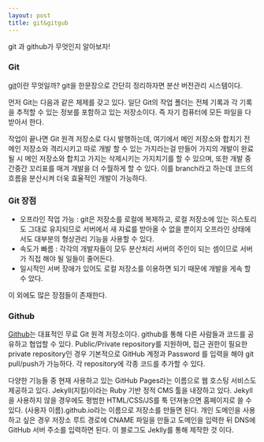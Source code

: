 ```yaml
---
layout: post
title: git&gitgub
---
```

git 과 github가 무엇인지 알아보자!

### Git
[git](https://www.git-scm.com)이란 무엇일까? git을 한문장으로 간단히 정리하자면 분산 버전관리 시스템이다.

먼저 Git는 다음과 같은 체제를 갖고 있다. 일단 Git의 작업 폴더는 전체 기록과 각 기록을 추적할 수 있는 정보를 포함하고 있는 저장소이다. 즉 자기 컴퓨터에 모든 파일을 다 받아서 한다.

작업이 끝나면 Git 원격 저장소로 다시 발행하는데, 여기에서 메인 저장소와 합치기 전 메인 저장소와 격리시키고 따로 개발 할 수 있는 가지라는걸 만들어 가지의 개발이 완료될 시 메인 저장소와 합치고 가지는 삭제시키는 가지치기를 할 수 있으며, 또한 개발 중간중간 꼬리표를 매겨 개발을 더 수월하게 할 수 있다. 이를 branch라고 하는데 코드의 흐름을 분산시켜 더욱 효율적인 개발이 가능하다.

### Git 장점
* 오프라인 작업 가능 : git은 저장소를 로컬에 복제하고, 로컬 저장소에 있는 히스토리도 그대로 유지되므로 서버에서 새 자료를 받아올 수 없을 뿐이지 오프라인 상태에서도 대부분의 형상관리 기능을 사용할 수 있다.
* 속도가 빠름 : 각각의 개발자들이 모두 분산처리 서버의 주인이 되는 셈이므로 서버가 직접 해야 될 일들이 줄어든다.
* 일시적인 서버 장애가 있어도 로컬 저장소를 이용하면 되기 때문에 개발을 게속 할 수 았다.

이 외에도 많은 장점들이 존재한다.

### Github
[Github](https://github.com/)는 대표적인 무료 Git 원격 저장소이다. github를 통해 다른 사람들과 코드를 공유하고 협업할 수 있다.
Public/Private repository를 지원하며, 접근 권한이 필요한 private repository인 경우 기본적으로 GitHub 계정과 Password 를 입력을 해야 git pull/push가 가능하다.
각 repository에 각종 코드를 추가할 수 있다.

다양한 기능들 중 현재 사용하고 있는 GitHub Pages라는 이름으로 웹 호스팅 서비스도 제공하고 있다. Jekyll(지킬)이라는 Ruby 기반 정적 CMS 툴을 내장하고 있다. Jekyll을 사용하지 않을 경우에도 평범한 HTML/CSS/JS를 툭 던져놓으면 홈페이지로 쓸 수 있다. (사용자 이름).github.io라는 이름으로 저장소를 만들면 된다. 개인 도메인을 사용하고 싶은 경우 저장소 루트 경로에 CNAME 파일을 만들고 도메인을 입력한 뒤 DNS에 GitHub 서버 주소를 입력하면 된다. 이 블로그도 Jeklly를 통해 제작한 것 이다.
